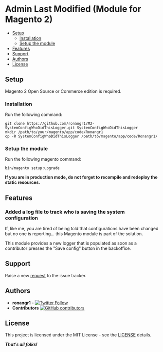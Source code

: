 # Admin Last Modified (Module for Magento 2)


- [Setup](#setup)
    - [Installation](#installation)
    - [Setup the module](#setup-the-module)
- [Features](#features)
- [Support](#support)
- [Authors](#authors)
- [License](#license)

## Setup

Magento 2 Open Source or Commerce edition is required.

###  Installation

Run the following command:

```
git clone https://github.com/ronangr1/M2-SystemConfigWhoDidThisLogger.git SystemConfigWhoDidThisLogger
mkdir /path/to/your/magento/app/code/Ronangr1
cp -R SystemConfigWhoDidThisLogger /path/to/magento/app/code/Ronangr1/
```

### Setup the module

Run the following magento command:

```
bin/magento setup:upgrade
```

**If you are in production mode, do not forget to recompile and redeploy the static resources.**

## Features

### Added a log file to track who is saving the system configuration

If, like me, you are tired of being told that configurations have been changed but no one is reporting... this Magento module is part of the solution.

This module provides a new logger that is populated as soon as a contributor presses the "Save config" button in the backoffice.

## Support

Raise a new [request](https://github.com/ronangr1/M2-AddFakeTextButton/issues) to the issue tracker.

## Authors

- **ronangr1** - [![Twitter Follow](https://img.shields.io/twitter/follow/ronangr1.svg?style=social)](https://twitter.com/ronangr1)
- **Contributors**  [![GitHub contributors](https://img.shields.io/github/contributors/opengento/magento2-module.svg?style=flat-square)](https://github.com/ronangr1/module-add-fake-text-button/graphs/contributors)

## License

This project is licensed under the MIT License - see the [LICENSE](./LICENSE) details.

***That's all folks!***
